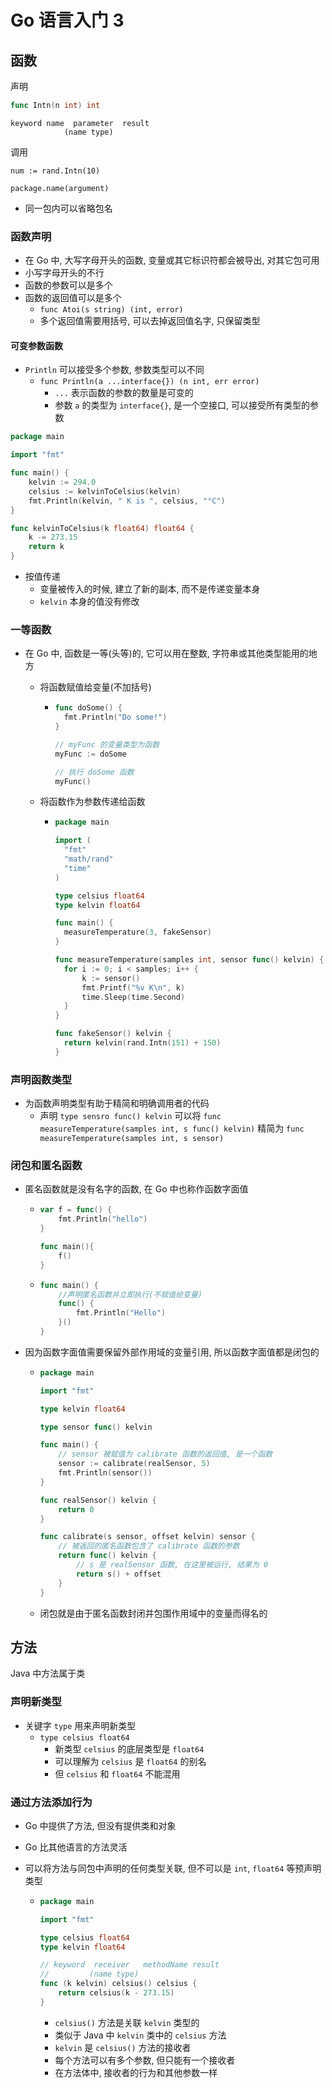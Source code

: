 # Go 语言入门 3

## 函数

声明

```go
func Intn(n int) int
```

```
keyword name  parameter  result
			(name type)
```

调用

`num := rand.Intn(10)`

`package.name(argument)`

+ 同一包内可以省略包名

### 函数声明

+ 在 Go 中, 大写字母开头的函数, 变量或其它标识符都会被导出, 对其它包可用
+ 小写字母开头的不行
+ 函数的参数可以是多个
+ 函数的返回值可以是多个
  + `func Atoi(s string) (int, error)`
  + 多个返回值需要用括号, 可以去掉返回值名字, 只保留类型

#### 可变参数函数

+ `Println` 可以接受多个参数, 参数类型可以不同
  + `func Println(a ...interface{}) (n int, err error)`
    + `...` 表示函数的参数的数量是可变的
    + 参数 `a` 的类型为 `interface{}`, 是一个空接口, 可以接受所有类型的参数 

```go
package main

import "fmt"

func main() {
	kelvin := 294.0
	celsius := kelvinToCelsius(kelvin)
	fmt.Println(kelvin, " K is ", celsius, "°C")
}

func kelvinToCelsius(k float64) float64 {
	k -= 273.15
	return k
}
```

+ 按值传递
  + 变量被传入的时候, 建立了新的副本, 而不是传递变量本身
  + `kelvin` 本身的值没有修改


### 一等函数

+ 在 Go 中, 函数是一等(头等)的, 它可以用在整数, 字符串或其他类型能用的地方

  + 将函数赋值给变量(不加括号)

    + ```go
      func doSome() {
      	fmt.Println("Do some!")
      }
      
      // myFunc 的变量类型为函数
      myFunc := doSome
      
      // 执行 doSome 函数
      myFunc()
      ```

  + 将函数作为参数传递给函数

    + ```go
      package main
      
      import (
      	"fmt"
      	"math/rand"
      	"time"
      )
      
      type celsius float64
      type kelvin float64
      
      func main() {
      	measureTemperature(3, fakeSensor)
      }
      
      func measureTemperature(samples int, sensor func() kelvin) {
      	for i := 0; i < samples; i++ {
      		k := sensor()
      		fmt.Printf("%v K\n", k)
      		time.Sleep(time.Second)
      	}
      }
      
      func fakeSensor() kelvin {
      	return kelvin(rand.Intn(151) + 150)
      }
      ```

### 声明函数类型

+ 为函数声明类型有助于精简和明确调用者的代码
  + 声明 `type sensro func() kelvin` 
    可以将 `func measureTemperature(samples int, s func() kelvin)`
    精简为 `func measureTemperature(samples int, s sensor)`

### 闭包和匿名函数

+ 匿名函数就是没有名字的函数, 在 Go 中也称作函数字面值

  + ```go
    var f = func() {
    	fmt.Println("hello")
    }
    
    func main(){
    	f()
    }
    ```

  + ```go
    func main() {
        //声明匿名函数并立即执行(不赋值给变量)
    	func() {
    		fmt.Println("Hello")
    	}()
    }
    ```

+ 因为函数字面值需要保留外部作用域的变量引用, 所以函数字面值都是闭包的

  + ```go
    package main
    
    import "fmt"
    
    type kelvin float64
    
    type sensor func() kelvin
    
    func main() {
    	// sensor 被赋值为 calibrate 函数的返回值, 是一个函数
    	sensor := calibrate(realSensor, 5)
    	fmt.Println(sensor())
    }
    
    func realSensor() kelvin {
    	return 0
    }
    
    func calibrate(s sensor, offset kelvin) sensor {
    	// 被返回的匿名函数包含了 calibrate 函数的参数 
    	return func() kelvin {
    		// s 是 realSensor 函数, 在这里被运行, 结果为 0
    		return s() + offset
    	}
    }
    
    ```

  + 闭包就是由于匿名函数封闭并包围作用域中的变量而得名的

## 方法

Java 中方法属于类

### 声明新类型

+ 关键字 `type` 用来声明新类型
  + `type celsius float64`
    + 新类型 `celsius` 的底层类型是 `float64`
    + 可以理解为 `celsius` 是 `float64` 的别名
    + 但 `celsius` 和 `float64` 不能混用

### 通过方法添加行为

+ Go 中提供了方法, 但没有提供类和对象

+ Go 比其他语言的方法灵活

+ 可以将方法与同包中声明的任何类型关联, 但不可以是 `int`, `float64` 等预声明类型

  + ```go
    package main
    
    import "fmt"
    
    type celsius float64
    type kelvin float64
    
    // keyword  receiver   methodName result
    //         (name type)
    func (k kelvin) celsius() celsius {
    	return celsius(k - 273.15)
    }
    ```

    + `celsius()` 方法是关联 `kelvin` 类型的
    + 类似于 Java 中 `kelvin` 类中的 `celsius` 方法
    + `kelvin` 是 `celsius()` 方法的接收者
    + 每个方法可以有多个参数, 但只能有一个接收者
    + 在方法体中,  接收者的行为和其他参数一样

